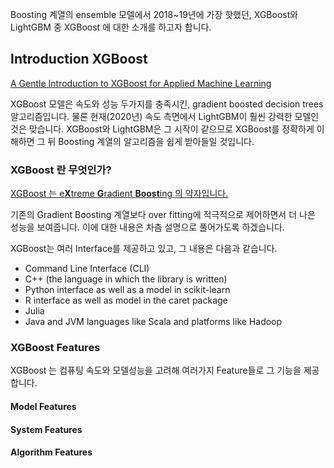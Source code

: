 Boosting 계열의 ensemble 모델에서 2018~19년에 가장 핫했던, XGBoost와 LightGBM 중 XGBoost 에 대한 소개를 하고자 합니다. 

## Introduction XGBoost

[A Gentle Introduction to XGBoost for Applied Machine Learning](https://machinelearningmastery.com/gentle-introduction-xgboost-applied-machine-learning/)

XGBoost 모델은 속도와 성능 두가지를 충족시킨, gradient boosted decision trees 알고리즘입니다.
물론 현재(2020년) 속도 측면에서 LightGBM이 훨씬 강력한 모델인 것은 맞습니다. 
XGBoost와 LightGBM은 그 시작이 같으므로 XGBoost를 정확하게 이해하면 그 뒤 Boosting 계열의 알고리즘을 쉽게 받아들일 것입니다. 

### XGBoost 란 무엇인가?

[XGBoost 는 e**X**treme **G**radient **Boost**ing 의 약자입니다.](https://xgboost.readthedocs.io/en/latest/)

기존의 Gradient Boosting 계열보다 over fitting에 적극적으로 제어하면서 더 나은 성능을 보여줍니다. 
이에 대한 내용은 차츰 설명으로 풀어가도록 하겠습니다.

XGBoost는 여러 Interface를 제공하고 있고, 그 내용은 다음과 같습니다. 

- Command Line Interface (CLI)
- C++ (the language in which the library is written)
- Python interface as well as a model in scikit-learn
- R interface as well as model in the caret package
- Julia
- Java and JVM languages like Scala and platforms like Hadoop

### XGBoost Features

XGBoost 는 컴퓨팅 속도와 모델성능을 고려해 여러가지 Feature들로 그 기능을 제공합니다. 

#### Model Features


#### System Features


#### Algorithm Features


### 
